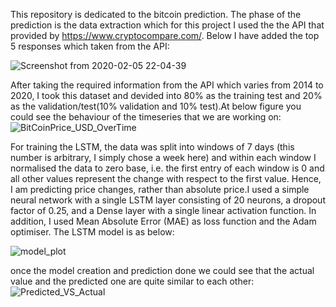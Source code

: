 This repository is dedicated to the bitcoin prediction. The phase of the prediction is the data extraction which for this project I used the the API that provided by https://www.cryptocompare.com/. Below I have added the top 5 responses which taken from the API:

![Screenshot from 2020-02-05 22-04-39](https://user-images.githubusercontent.com/23243761/73883512-5cdae400-4864-11ea-925e-e34c57f6b07f.jpg)

After taking the required information from the API which varies from 2014 to 2020, I took this dataset and devided into 80% as the training test and 20% as the validation/test(10% validation and 10% test).At below figure you could see the behaviour of the timeseries that we are working on: 
![BitCoinPrice_USD_OverTime](https://user-images.githubusercontent.com/23243761/73881560-d5d83c80-4860-11ea-8bba-b2262399d611.png)

For training the LSTM, the data was split into windows of 7 days (this number is arbitrary, I simply chose a week here) and within each window I normalised the data to zero base, i.e. the first entry of each window is 0 and all other values represent the change with respect to the first value. Hence, I am predicting price changes, rather than absolute price.I used a simple neural network with a single LSTM layer consisting of 20 neurons, a dropout factor of 0.25, and a Dense layer with a single linear activation function. In addition, I used Mean Absolute Error (MAE) as loss function and the Adam optimiser.
The LSTM model is as below:

![model_plot](https://user-images.githubusercontent.com/23243761/73882005-a8d85980-4861-11ea-8672-9ef3562d4415.png)

once the model creation and prediction done we could see that the actual value and the predicted one are quite similar to each other: 
![Predicted_VS_Actual](https://user-images.githubusercontent.com/23243761/73882518-8430b180-4862-11ea-83a0-2209ba4b34c2.png)
